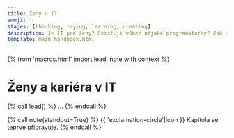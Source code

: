 ```yaml
---
title: Ženy v IT
emoji: ✨
stages: [thinking, trying, learning, creating]
description: Je IT pro ženy? Existují vůbec nějaké programátorky? Jak do oboru prorazit jako žena? Co očekávat? A co ti může na cestě pomoci?
template: main_handbook.html
---
```


{% from 'macros.html' import lead, note with context %}

# Ženy a kariéra v IT

{% call lead() %}
...
{% endcall %}

{% call note(standout=True) %}
  {{ 'exclamation-circle'|icon }} Kapitola se teprve připravuje.
{% endcall %}


<!-- {#


--- https://discord.com/channels/769966886598737931/769966887055392768/1182391116629286923
Do nedávna byla při programování klíčová schopnost efektivně googlit. Může to vypadat banálně ale umět efektivně googlit se člověk učil roky. Teď bude při programování klíčová schopnost efektivně využívat AI.
---


--- https://discord.com/channels/769966886598737931/806621830383271937/1179302149537140836
<:python:842331892091322389> Mnozí se už přesvědčili, že AI může být extrémně nápomocné, ale zároveň je to občas boj, aby dělalo to, co chceme. Tady je nejen skvěle popsáno, jak toto konkrétní GPTs tvořili, ale hlavně je to zaměřené na pomoc a vysvětlování Pythonu. <:python:842331892091322389>

https://www.linkedin.com/posts/nancyebain_meet-pypilot-a-customgpt-case-study-activity-7134904613622706176-eZ_W
---


--- https://discord.com/channels/769966886598737931/916339896963190785/1192738348998082611
Pokud používáte nějakého AI asistenta při psaní kódu, tak je jistá šance, že bude méně bezpečný a zároveň budete věřit, že je bezpečnější než kdybyste AI nepoužívali https://arxiv.org/abs/2211.03622
---


--- https://discord.com/channels/769966886598737931/1191365076188397591/1192218179880095764
U te diskuze ohledne AI bych vicemene souhlasil se vsemi zucastnenymi.
Ano, jeji podstatou je efektivita. Ta ale v kazde fazi znamena neco jineho.
Kdyz se ucim stavarinu, ochotne mi poradi, jak vypada cihla, proc malta lepi a jak tuhne beton. Odstranim zaseky, kdy nevim jak dal a zvysim efektivitu UCENI. Netroufl bych si ji ale jeste pozadat navrhnout cely dum.
Kdyz uz ale vim, jak se chova cihla, malta a beton, pomuze mi poskladat modulove patrove domy. Odstrani hodiny skladani a pocitani cihel a betonovych konstrukci. Zase to bude efektivita, ale uz efektivita PRACE
---


--- https://discord.com/channels/769966886598737931/789087476072710174/1194549501982163057
Jen tak na okraj kdo je STUDENT? Nebo dokonce i učitel, tak má COPILOT z GITHUBU ZADARMO!!! Šiřte to dál.
https://github.blog/2022-09-08-github-copilot-now-available-for-teachers/
---


https://www.fakturoid.cz/almanach/osobni-rozvoj/jak-pouzivat-chatgpt


--- https://discord.com/channels/769966886598737931/769966887055392768/1210520377952829440
> You can ask stupid questions of ChatGPT anytime you like and it can help guide you through to the right answer.
>
> ...
>
> I've had real life teaching assistants who super smart, really great, help you with a bunch of things and on a few things they're stubbornly wrong.
>
> If you want to get good at learning, one of the things you have to do is you have to be able to consult multiple sources and have a sort of sceptical eye.
>
> Be aware that there is no teacher on earth who knows everything and never makes any mistakes.
https://simonwillison.net/2024/Jan/17/oxide-and-friends/#llms-for-learning
---


I regret to say it, but it's true: most of today's programming consists of regurgitating the same things in slightly different forms. High levels of reasoning are not required. LLMs are quite good at doing this, although they remain strongly limited by the maximum size of their context. This should really make programmers think. Is it worth writing programs of this kind? Sure, you get paid, and quite handsomely, but if an LLM can do part of it, maybe it's not the best place to be in five or ten years.
...
Finally, what sense does it make today not to use LLMs for programming? Asking LLMs the right questions is a fundamental skill. The less it is practiced, the less one will be able to improve their work thanks to AI. And then, developing a descriptive ability of problems is also useful when talking to other human beings. LLMs are not the only ones who sometimes don't understand what we want to say. Communicating poorly is a great limitation, and many programmers communicate very poorly despite being very capable in their specific field. And now Google is unusable: using LLMs even just as a compressed form of documentation is a good idea. For my part, I will continue to make extensive use of them. I have never loved learning the details of an obscure communication protocol or the convoluted methods of a library written by someone who wants to show how good they are. It seems like "junk knowledge" to me. LLMs save me from all this more and more every day.
http://antirez.com/news/140


--- https://discord.com/channels/769966886598737931/789087476072710174/1215242926485929994
Návod, jak používat ChatGPT jako svého mentora: https://realpython.com/chatgpt-coding-mentor-python/
---


--- https://discord.com/channels/769966886598737931/1217484087065968684/1219223656895348797
Tak jsem se Devin AI podíval pořádně na zoubek a zatím bych se držel Copilota a ChatGPT. 🙂

Věřím, že průměrný junior tady odsud by podával lepší výsledky než DevinAI!

Tady je o tom příspěvek, lajkujte, sdílejte dle libosti. 🙂
https://www.linkedin.com/posts/bleedingdev_problems-with-devinai-activity-7175429487478603776-5CCS
---



AI: https://www.linkedin.com/posts/marketa-willis_je-opravdu-ai-takov%C3%BD-pomocn%C3%ADk-v-programov%C3%A1n%C3%AD-activity-7215986228007989248-Sh-p?utm_source=share&utm_medium=member_desktop


--- https://discord.com/channels/769966886598737931/1279530837452263435/1279531421178007633
A práve preto si myslím, že tu môžu excelovať aj začínajúci programátori - je to totiž znova viac o premýšľaní a soft skilloch ako o hard skilloch - tie sa začnú do popredia dostávať až za pár rokov, až obor maturuje a bude jasné, čo je potrebné a čo nie - dnes to jasné nie je, môžeme iba hádať.

Pokiaľ by sa do toho teda chcel niekto pustiť, tu je pár tipov čo si pridať do portfólia - a pozor, tu si myslím, že tieto úlohy dokážu pomôcť aj u iných pozícii nielen u AI specialistov. Niektoré firmy dnes na AI proste počujú. Skúsim to popísať čo najviac jazykovo neutrálne ale najfrekventovanejší jazyk v AI svete je asi python a sám z toho sveta pochádzam, preto si dovolím túto skupinu aj tagnúť <@&1085220736957947905> .
- prečítajte si niečo o písaní technických promptov, u všetkých úloh budete model inštruovať, čo má robiť. Nevenujte tomu ale priveľa času. Inšpirujte sa ako to robia iný - existujú napr leaknute system prompty od Applu, oficálne ich publikuje aj spoločnosť Anthropic.
- osahajte si OpenAI API - dnes to už skoro nič nestojí, do začiatku dostanete aj nejaký budget na voľné testovanie
- následne sa pozrite na to, ako sa dnes stavajú konverzácie - aký je rozdiel medzi správou uživateľa a asistenta, čo sú to systémové správy - a následne si nejaké konverzácie sami postavte
- a teraz sa dostávame k prvému veľkému pojmu sveta AI: RAG (Retrieval-augmented generation). Pozrite sa na to, čo to je, ako to funguje.
- naimplementovať RAG bola kedysi zložitá úloha. Vy sa ale pozriete na to, ako využiť OpenAI API pre asistentov - konkrétne funkcionalitu Vector Stores
- keď už budete skúmať API pre asistentov pozrite sa aj na ostatné funkcionality - code interpreter a function calling
---


--- https://discord.com/channels/769966886598737931/1279530837452263435/1279531508931100694
Tieto funkcionality boli ešte rok a pol dozadu celý programátorský tým a tisícky riadkov kódu. Dnes je to jedno API, jeden balíček v Pythone alebo inom jazyku. Postavte si na tomto svoje portfólio projektov a skúste demonštrovať rôzne využitia týchto funkcií v svete, ktorý poznáte. Príklady:
- unstructured to structured - stiahnite si sadu nejakých neštruktúrovaných formátov dát - články z internetu, texty atď - preveďte tieto dáta do štruktúrovanej podoby - nechajte AI určiť titulok, zakategorizovať, vyťiahnuť osoby, miesta, určiť sentiment atď. Tieto úlohy sú veľmi populárne a užitočné
- vymyslite jednoduchú automatizáciu procesu na ktorej demonštrujete svoju komplexitu - na vstupe máte nejaký formát, ten môžete nejako transformovať, niečo z toho programaticky vybrať, nechať to spracovať modelom a následne dostať nejaký pekný výstup - napr. sledujete obľúbené newslattery ale nemáte čas všetko čítať - preto by ste chceli pocníka, ktorý to prečíta za vás a vyberie 5 pre vás najrelevantnejších informácii. Na môžete demonštrovať, že si dokáže scrappnuť stránku, nastaviť prompt a celé to poskladať dokopy.
- postavte si chatbota alebo asistenta - zamerajte ho na niečo, vytvorte si vektorovú databázu - napr. máte vlastné recepty v 50 rôznych PDF. Vytvorte si asistenta, ktorý vám bude navrhovať recepty na základe surovín a vďaka RAGu bude poznať aj tie vaše :).
- nefixujte sa iba na chatbotov - ako sa ukazuje prázdne chatovacie okno je vlastne veľmi špatný frontend pre väčšinu use casov - väčšina ľudí netuší čo tam zadať. Pripravte funkciu, ktorá na vstupe dostane text a na výstupe vráti sumarizáciu. Ako parametre príjma dĺžku sumarizácie (stručná/podrobná), tón (formálna/neformálna), typ (súvislý text, v bodoch) atď. Pokiaľ vás bavia maličké aplikácie vytvorte si jednoduchý frontext napr v dashi alebo streamlite.
---


--- https://discord.com/channels/769966886598737931/788826407412170752/1279530837452263435
Ahojte,
vopred sa ospravedlňujem, tento post bude dlhý. Dúfam ale, že to dá podrobnejší vhľad do AI ako oboru v IT. Mám za sebou 2 mesiace od momentu, keď som svoju kariéru poslal all in do segmentu AI. Mojou prácou sa stalo hľadanie hodnoty rôznych AI riešení pre našu banku a ich privádzanie k životu. Už dlhšie som tu chcel spísať svoje myšlienky a hlavne svoje myšlienky k otázke: **Som ašpirujúci junior v IT, čo pre mňa znamená smerovať svoju kariéru do oboru AI a má to zmysel?**

Hneď na začiatok by som rád poďakoval <@668226181769986078>, vďaka ktorému som objavil Simona Willisona, ktorý o AI veľa píše a veľa hovorí a to čo píše a hovorí je veľmi rozumné :). A okrem toho prednášal aj na PyConUS:
https://youtu.be/P1-KQZZarpc?feature=shared&t=247.
Ak sa chcete dozvedieť, kde sa obor umelej inteligencie nachádzal v květnu 2024 (+- je to stále platné aj pre srpen 2024) dajte si tento talk, je to pre ľudí z IT, ktorý sa ale AI nevenujú, ten najlepší status ktorý som zatiaľ našiel.

Prečo na to odkazujem? Pretože sú to závery veľmi podobné tým, ktoré aktuálne vyvodzujeme aj my v banke. Za prvé je vďaka tomu možné vyvodzovať, čo by sa ašpirujúci junior potreboval naučiť (o tom neskôr) a za druhé, je dôležité uvedomiť si, že pokiaľ sa dostanete do tém, ktoré je možné zhrnúť v 40 minútovom talku, budete patriť medzi 5% najlepších v obore :). Na prvý pohľad odvážne tvrdenie, treba si ale uvedomiť o akom obore sa bavíme.

Keď sa dnes budete baviť s ľuďmi, ktorý o sebe deklarujú, že sa venujú alebo zaujímajú o AI dozviete sa pravdepodobne: Že používajú ChatGPT, že im naplánoval výlet, pripravil recept alebo zhrnul novinový článok. Z pohľadu práce sa možno dozviete o tom, že im zosumarizoval alebo napísal email, preložil text alebo pomohol vybrainstormovať názov udalosti. A tieto odpovede boli u väčšiny ľudí rovnaké mesiac po tom, čo ChatGPT vyšiel a dnes. Existujú ale aj use casy, ktoré prinášajú obrovskú hodnotu a tu môžete aj ako junior excelovať.

A viac vo vlákne 🙂
---


--- https://discord.com/channels/769966886598737931/769966887055392768/1250701548015849492
Mám tady dvě věci na věčné téma AI a programování. Jedna je tenhle krátký příspěvek: https://mamot.fr/@ploum/112591341366625479
---


--- https://discord.com/channels/769966886598737931/769966887055392768/1250701886185672774
Druhá je strašně dlouhý článek, který má argumentovat, že ne, AI fakt programátory nenahradí. Ale ještě jsem ho nestihl celý přečíst. https://stackoverflow.blog/2024/06/10/generative-ai-is-not-going-to-build-your-engineering-team-for-you/
---


--- https://discord.com/channels/769966886598737931/1177266646579163246/1312718422425079810
Odpověď na rebelskou otázku je za mě, že to musíš umět, abys ses mohla správně ptát AI a kontrolovat/vybírat z toho, co ti vytváří. U věcí, kde na tom nezáleží a nerozumím tomu (jednoduchá automatizace v PowerShellu), klidně nechám AI vygenerovat v podstatě všechno, ale když se bavíme o produkčním kódu, tak tomu rozumět dost pomáhá.
A ne, není špatně odpovídat na řečnické otázky. 😉
---


--- https://discord.com/channels/769966886598737931/769966887055392768/1341174664692498553
> We’re trading deep understanding for quick fixes, and while it feels great in the moment, we’re going to pay for this later.
https://nmn.gl/blog/ai-and-learning
---


--- https://discord.com/channels/769966886598737931/806621830383271937/1337160739550527548
Hraju si s AI a mapováním codebase a musím říct, že jsem fakt mile překvapen, jak rychle se jeden může dneska dostat do projektu, když použije AI.

1. Konvertujte repozitář na *AI friendly formát*, např. pomocí Repomix (https://repomix.com/)
2. Použijte Gemini 2.0 Pro na AI Studio (https://aistudio.google.com/)
3. Vložte celý markdown vaší codebase. Limit je **až 2 miliony tokenů**, což je fakt dost (pro srovnání ChatGPT má 10x méně!)
4. Ptejte se.

Kdyby se někdo chtěl podívat na příklad, tak tady je (snad vám půjde načíst konverzace s Gemini - nejspíš musíte být přihlášeni).
https://drive.google.com/file/d/1DgGLqlgjHVbS-tcHYbDYe6yE5Jeddqu-/view?usp=sharing
https://aistudio.google.com/app/prompts?state=%7B%22ids%22:%5B%221TIN5E3Tjyd-oDVaUHwu1w0Ks-nAAPTdS%22%5D,%22action%22:%22open%22,%22userId%22:%22116194854355489944248%22,%22resourceKeys%22:%7B%7D%7D&usp=sharing
---


--- https://discord.com/channels/769966886598737931/769966887055392768/1327170061894418452
> While AI-Assisted coding can get you 70% of the way there (great for prototypes or MVPs), the final 30% requires significant human intervention for quality and maintainability.
https://addyo.substack.com/p/the-70-problem-hard-truths-about
---


--- https://discord.com/channels/769966886598737931/769966887055392768/1394319792726605907
Hele hele 🙂 https://medium.com/@kt149/github-ceo-says-the-smartest-companies-will-hire-more-software-engineers-not-less-as-ai-develops-17d157bdd992
---


--- https://discord.com/channels/769966886598737931/788832177135026197/1390795782306660575
Jak promptovat ChatGPT, aby vás učilo 🧑‍🏫 https://gist.github.com/Dowwie/5a66cd8df639e4c98043fc7f507dab9e
---


--- https://discord.com/channels/769966886598737931/789087476072710174/1379089534985310278
Tak za mě supr, ale dokumentace to moc není, ono to projede celý commit, sepíše co se událo, rozepíše všechny stránky, layouty, komponenty, store, objekty a jejich typizace, input validátory,  parsování, použité nástroje jako Eslint atd., dokonce i package.json verze jeho balíčků, dokonce i dotazy na DB, no úplně komplet !   😄  A na všechno vytvoří recenzi = doporučení zlepšení, zabezpečení ( XSS zranitelnosti )  ukázky vylepšení kódů, wow. Vlastně takový validátor celého projektu. Popravdě je toho tuna na co bych se měl podívat a vše vypadá aspoň za zkouknutí, nejsou to úplné blbosti.
---


--- https://discord.com/channels/769966886598737931/769966887055392768/1363734255531987084
Čert aby se v tom vyznal 😀 Jeden tvrdí to, druhej něco jiného. Jeden podporuje juniory, druhý je odrazuje kvůli AI, atd. Tak alespoň jeden povzbuzující článek po ránu 🙂 https://www.vzhurudolu.cz/blog/258-ai-programovani-psani
---


--- https://discord.com/channels/769966886598737931/769966887055392768/1361396017810898975
https://www.joshwcomeau.com/blog/the-post-developer-era/
---


--- https://discord.com/channels/769966886598737931/769966887055392768/1360212807135789106
Zajímavý článek o AI a potřebě programátorů.
Zaujal mě Jevons Paradox, ten jsem nikdy neslyšel. Je to ekonomické pravidlo, že vyšší efektivita využívání zdroje vede paradoxně k vyšší, spíše než nižší spotřebě.
A tady se mluví o spotřebě vývojářů <:meowthumbsup:842730599906279494>

https://www.infoworld.com/article/3955073/ai-will-require-more-software-developers-not-fewer.html
---


--- https://discord.com/channels/769966886598737931/769966887055392768/1356184716683907092
🎙️ Kdo jste ještě neslyšel <@668226181769986078> na Lupa, tak šup https://www.lupa.cz/clanky/honza-javorek-junior-guru-jenom-clovek-vam-rekne-co-chatgpt-poradil-spatne
---


--- https://discord.com/channels/769966886598737931/1401948283361955940/1401950840411132035
Raději sem hodím tohle, co mi poslal <@156884455628341249> jako námět k plánovanému https://discord.com/channels/769966886598737931/1375466381801291918: OpenAI má nově mód na studium https://simonwillison.net/2025/Jul/29/openai-introducing-study-mode/
---


--- https://discord.com/channels/769966886598737931/1401948283361955940/1401986878592520344
Teda:
**1. Jak využít AI jako pomocníka při učení se samotnému programování.**
Keď už, prikláňam sa hlavne k chatbotom, vyskúšať si rôzne služby, kde mi ten výklad najviac vyhovuje. Nenechávať chatbota nech za mňa primárne rieši problémy ale robí mi trochu rubber duck pre rôzne dotazy. Ten nový study mode v ChatGPT mi na toto príde veľmi dobrý do chvíle, kým sa naučím postaviť si vlastný prompt.

Na druhej strane mám trochu pocit, že AI sa na začiatku tohto procesu používa až príliš. Chápem, že na začiatku mi ako switcherovi príde každá otázka hlúpa ale od toho takéto komunity existujú. Otázky ako akým smerom sa kariérne vydať, čo študovať, ma čom pracovať, aké projekty zvoliť, feedback na tieto projekty mi prídu ako otázky ktoré si priam žiadajú aby to videl nejaký človek.
---


--- https://discord.com/channels/769966886598737931/1401948283361955940/1401986922598895757
**2. Jaké znalosti AI asistentů by měli mít juniorní vývojáři, kteří dnes nebo za 6–12 měsíců budou shánět práci?**
Hlavne hands on :). Keď človek s AI nikdy nepracoval (alebo nepracoval "pracovne", iba rekreačne) je podľa mňa jedno kde človek začína, to prvé čo si musím vybudovať je nejaký cit na to, ako sa pýtať, kde sú tie hranice, v čom je AI dobrá v čom nie. A postupne sa posúvať v tom využívaní tak, aby som vždy mal nejaký cit na to, či danej odpovedi verím alebo nie. Príklad: keď si prvý deň otvorím ChatGPT a napíšem, aby mi vytvoril nejakú aplikáciu a vygenerujem si kód, pravdepodone nemám šajn na čo sa práve pozerám. Keď sa učím for cyklus a nechám si vygenerovať príklad na využitie for cyklu alebo sa začnem pýtať na to, či môžem v pythone iterovať cez list, tu už zrejme mám nejaký mentálny model na posúdenie toho, na čo sa pozerám. Týmto systémom by som pristupoval aj k ďalším nástrojom, po pár mesiacoch skúsiť napríklad Github Copilot, nechať si niečo autocompletnuť, nechať si vytvoriť nejaký kód, niekde o niečom pochatovať. V chvíli keď mám pocit, že sa dejú veci ktorým nerozumiem alebo ich nie som schopný posúdiť, pravdepodobne AI preťažujem a mal by som sa niečo doučiť.
---


--- https://discord.com/channels/769966886598737931/1400035170874163272/1400066973206839296
Myslim si, ze pri praci s AI je nutne pouzivat kriticke mysleni a nebrat kazdou odpoved jako automaticky spravnou. Jak pise Wewa, clovek musi rozumet tomu, co dela. A nejsem si jisty, do jake miry je toho schopny zacatecnik, ktery se to teprve uci. Nekomu to pujde, jinemu ne. Uz jsem tu videl pripady, kdy na dotaz pri code review "proc jsi to napsal takhle" padla odpoved "nevim, poradil mi to ChatGPT".

Nejde ale jen o "spravnost" odpovedi – i lidsky mentor muze naucit studenta nesmysly. Rozdil je v tom, ze clovek umi rict "nevim" nebo "nejsem si jisty", zatimco od AI jsem nic podobneho zatim nevidel.

Dalsi vec je, ze proces uceni podle me neni o tom co nejrychleji najit odpoved, ale dojit k ni vlastnimi silami. A prave to LLM dost komplikuji. Jiste, da se napsat prompt tak, aby LLM vedlo uzivatele spravnym smerem, ale zatim je porad mnohem, mnohem jednodussi pouzivat tenhle nastroj spatne.

A nakonec jeste jedna vec, ktere si vsimam – nekteri lide si pochvaluji, jak skvele se uci s pomoci LLM, ale jeste od nich nikdo nevidel ani radek kodu. Nejenze tak nikdo nevi, co se vlastne naucili, ale navic se diky interakci s LLM casto vyhybaji komunikaci a sdileni kodu s ostatnimi programatory – a tomu se v realne praci nevyhnou.
---


--- https://discord.com/channels/769966886598737931/1400035170874163272/1400207237024317500
1) Jak by měl switcher pracovat s AI?
Podle mě by člověk – hlavně na začátku – měl AI využívat jako parťáka k diskuzi. První věc, která mu může opravdu pomoct, je vytvořit si myšlenkovou mapu: co ho baví, kam by chtěl směřovat, jaké má cíle atd. Už jen to, že si to může probrat s AI, mu pomůže zformulovat, co by měl umět a jakým směrem se vydat – jaký jazyk, framework nebo oblast. Úplný nováček totiž často vůbec netuší, co všechno IT obnáší – kolik je technologií, jazyků, frameworků, pozic – a bez mentora v tom snadno tápe.

Další krok je využívat AI jako mentora. A tady je důležitá poznámka: každý by měl znát základní principy práce s AI. Modely jako ChatGPT jsou trénované tak, aby vás vždy podporovaly – bývají málo kritické, často halucinují a neověřují fakta. Takže i když jde „jen“ o konverzaci s AI, je zásadní mu nastavit pravidla. To je kapitola sama o sobě, ale už jednoduché instrukce jako „buď kritický“, „ověřuj fakta“, „používej progresivní myšlení“ dokážou výrazně zlepšit kvalitu odpovědí.

Jako mentor je AI nejpřínosnější právě na začátku, kdy dokáže skvěle vysvětlovat. Ale je potřeba mít na paměti, že AI čerpá pouze z dostupných dat. Jednoduše řečeno – co není na Googlu, AI neví (ber to s nadsázkou). Když řešíš dokumentaci Pythonu, nejspíš ti odpoví správně. Ale pokud se ptáš na něco, co vyšlo minulý týden, je dost možné, že to AI vůbec neví. Čím unikátnější je dotaz, tím víc je potřeba si výstupy ověřovat.

A nakonec – pokud switcher nemá moc času, doporučuju používat voice assistenta. Já ho využívám často na cestách, když nemůžu psát, nebo když se připravuju na pohovor. Úroveň češtiny je už dost dobrá na to, aby šlo simulovat technické kolo podle inzerátu, mých dovedností a profilu lidí, kteří se ho budou účastnit. Nebo si jen procvičuju otázky a odpovědi a dostávám realtime feedback.
---


--- https://discord.com/channels/769966886598737931/1400035170874163272/1400207248747139335
2) Tohle je hodně tenký led – každý by si měl ujasnit pár základních věcí:
1. Všemu, co AI vygeneruje, musím rozumět.
Musím být schopný to napsat z hlavy a chápat, co ten kód dělá. Pokud ne, dostávám se do fáze, kdy sice chápu výstup, ale přicházím o “svalstvo”, které jako junior potřebuju budovat.

2. Nástroje jako CodeRabbit nebo review agenty dokážou hodně pomoct.
Spousta juniorů ani neví, co je to PR nebo code review. AI to sice úplně nenahradí, ale může ukázat chyby a návrhy ještě dřív, než se na to podívá senior. Ještě silnější je propojit AI s kontextem celého projektu. Příklad: začínám s backendem, prošel jsem si pár crash kurzů a začínám psát. Nechávám si zkontrolovat kód, dostávám doporučení podle best practices a vedu diskuzi – proč se to píše takhle, jaká je běžná konvence, co je čisté, co se nedoporučuje atd.

Můj osobní problém jako juniora byl ten, že každý učil jinak a často jsem netušil, co je standard a co už je špatná praxe. AI mi pomáhá tím, že vysvětlí důvody a dodá širší kontext.

3. AI je nástroj na zrychlení a pochopení – ne na obejití učení.
To, že člověk musí napsat 10 000 řádků kódu, aby pochopil základy, prostě nejde obejít. Stejně jako ve sportu nebo vaření – bez opakování, praxe a zpětné vazby se nikam neposuneš. AI ti pomůže cestu zrychlit a zpřehlednit, ale neprojde ji za tebe.

Je tady ale dobrý point od  <@708265650619154521>
AI nám sice pomáhá urychlit řešení problémů, ale zároveň nás může připravit o ten klasický vývojový moment, kdy máš problém, najdeš na internetu podobné řešení a při jeho přizpůsobování se naučíš spoustu věcí kolem.
A teď otázka – je lepší 5 hodin řešit jeden problém a při tom se naučit několik věcí navíc, nebo to s pomocí AI vyřešit za 30 minut a mít 4,5 hodiny na učení něčeho dalšího? Možná záleží na tom, jak efektivně ten čas dokážeš využít.

Těch věcí, které by se k tomu daly říct, je určitě na celé večery. Tohle je jen základ, co mě teď napadl.
---


https://honzajavorek.cz/blog/empowered-by-ai-why-junior-devs-have-the-winning-edge/
https://antirez.com/news/154


#} -->
